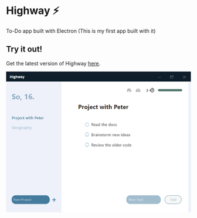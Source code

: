 # Highway :zap:

To-Do app built with Electron (This is my first app built with it)

## Try it out!

Get the latest version of Highway [here](https://github.com/reinhold-b/Highway/releases).

![Highway](/assets/git_images/screenshotv1.5.0.png)

